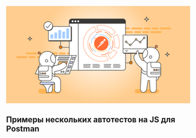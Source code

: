 <div id="header"> <img src="https://github.com/ivinnike/postman_autotest/blob/main/postman.png?raw=true" width="500"/>
</div>
<h2>Примеры нескольких автотестов на JS для Postman </h2>

